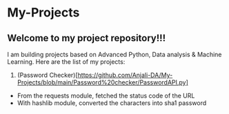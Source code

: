 # My-Projects
## Welcome to my project repository!!!

I am building projects based on Advanced Python, Data analysis & Machine Learning. Here are the list of my projects:

1. (Password Checker)[https://github.com/Anjali-DA/My-Projects/blob/main/Password%20checker/PasswordAPI.py]
- From the requests module, fetched the status code of the URL
- With hashlib module, converted the characters into sha1 password
